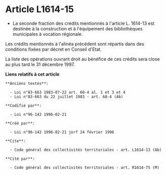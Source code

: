 # Article L1614-15

- La seconde fraction des crédits mentionnés à l'article L. 1614-13 est destinée à la construction et à l'équipement des
bibliothèques municipales à vocation régionale.

Les crédits mentionnés à l'alinéa précédent sont répartis dans des conditions fixées par décret en Conseil d'Etat.

La liste des opérations ouvrant droit au bénéfice de ces crédits sera close au plus tard le 31 décembre 1997.

**Liens relatifs à cet article**

	**Anciens textes**:

	  - Loi n°83-663 1983-07-22 art. 60-4 al. 1 et 3 et 4
	  - Loi n°83-663 du 22 juillet 1983 - art. 60-4 (Ab)

	**Codifié par**:

	  - Loi n°96-142 1996-02-21

	**Créé par**:

	  - Loi n°96-142 1996-02-21 jorf 24 février 1996

	**Cite**:

	  - Code général des collectivités territoriales - art. L1614-13 (Ab)

	**Cité par**:

	  - Code général des collectivités territoriales - art. R1614-75 (M)
